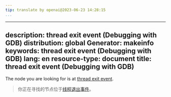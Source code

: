```yaml
---
tip: translate by openai@2023-06-23 14:28:15
...
```

---
description: thread exit event (Debugging with GDB)
distribution: global
Generator: makeinfo
keywords: thread exit event (Debugging with GDB)
lang: en
resource-type: document
title: thread exit event (Debugging with GDB)
---------------------------------------------

The node you are looking for is at [thread exit event](Stop-Reply-Packets.html#thread-exit-event).

> 你正在寻找的节点位于[线程退出事件](Stop-Reply-Packets.html#thread-exit-event)。
